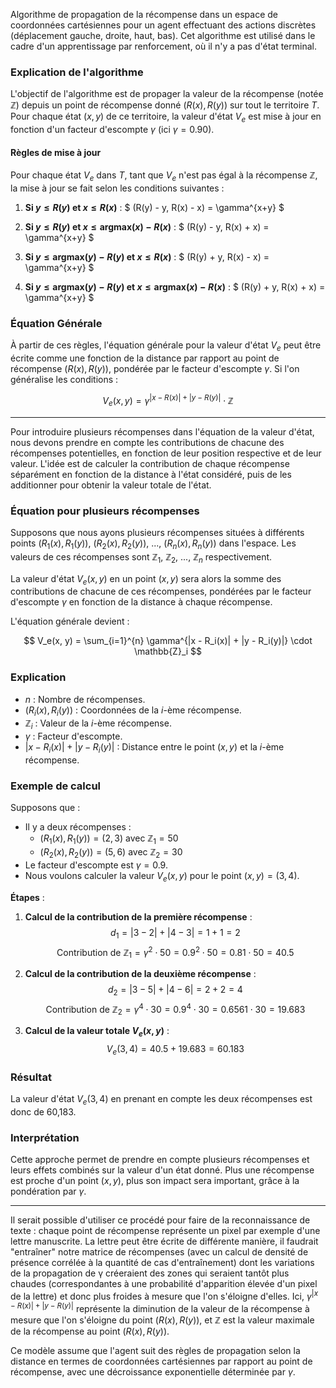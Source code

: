 Algorithme de propagation de la récompense dans un espace de coordonnées cartésiennes pour un agent effectuant des actions discrètes (déplacement gauche, droite, haut, bas). Cet algorithme est utilisé dans le cadre d'un apprentissage par renforcement, où il n'y a pas d'état terminal.

### Explication de l'algorithme

L'objectif de l'algorithme est de propager la valeur de la récompense (notée $\mathbb{Z}$) depuis un point de récompense donné $(R(x), R(y))$ sur tout le territoire $T$. Pour chaque état $(x, y)$ de ce territoire, la valeur d'état $V_e$ est mise à jour en fonction d'un facteur d'escompte $\gamma$ (ici $\gamma = 0.90$).

#### Règles de mise à jour

Pour chaque état $V_e$ dans $T$, tant que $V_e$ n'est pas égal à la récompense $\mathbb{Z}$, la mise à jour se fait selon les conditions suivantes :

1. **Si $y \leq R(y)$ et $x \leq R(x)$** :
   $
   (R(y) - y, R(x) - x) = \gamma^{x+y}
$

2. **Si $y \leq R(y)$ et $x \leq \text{argmax}(x) - R(x)$** :
   $
   (R(y) - y, R(x) + x) = \gamma^{x+y}
$

3. **Si $y \leq \text{argmax}(y) - R(y)$ et $x \leq R(x)$** :
   $
   (R(y) + y, R(x) - x) = \gamma^{x+y}
$

4. **Si $y \leq \text{argmax}(y) - R(y)$ et $x \leq \text{argmax}(x) - R(x)$** :
   $
   (R(y) + y, R(x) + x) = \gamma^{x+y}
$

### Équation Générale

À partir de ces règles, l'équation générale pour la valeur d'état $V_e$ peut être écrite comme une fonction de la distance par rapport au point de récompense $(R(x), R(y))$, pondérée par le facteur d'escompte $\gamma$. Si l'on généralise les conditions :

$$
V_e(x, y) = \gamma^{|x - R(x)| + |y - R(y)|} \cdot \mathbb{Z}
$$

***

Pour introduire plusieurs récompenses dans l'équation de la valeur d'état, nous devons prendre en compte les contributions de chacune des récompenses potentielles, en fonction de leur position respective et de leur valeur. L'idée est de calculer la contribution de chaque récompense séparément en fonction de la distance à l'état considéré, puis de les additionner pour obtenir la valeur totale de l'état.

### Équation pour plusieurs récompenses

Supposons que nous ayons plusieurs récompenses situées à différents points $(R_1(x), R_1(y))$, $(R_2(x), R_2(y))$, ..., $(R_n(x), R_n(y))$ dans l'espace. Les valeurs de ces récompenses sont $\mathbb{Z}_1$, $\mathbb{Z}_2$, ..., $\mathbb{Z}_n$ respectivement.

La valeur d'état $V_e(x, y)$ en un point $(x, y)$ sera alors la somme des contributions de chacune de ces récompenses, pondérées par le facteur d'escompte $\gamma$ en fonction de la distance à chaque récompense.

L'équation générale devient :

$$
V_e(x, y) = \sum_{i=1}^{n} \gamma^{|x - R_i(x)| + |y - R_i(y)|} \cdot \mathbb{Z}_i
$$

### Explication

- $n$ : Nombre de récompenses.
- $(R_i(x), R_i(y))$ : Coordonnées de la $i$-ème récompense.
- $\mathbb{Z}_i$ : Valeur de la $i$-ème récompense.
- $\gamma$ : Facteur d'escompte.
- $|x - R_i(x)| + |y - R_i(y)|$ : Distance entre le point $(x, y)$ et la $i$-ème récompense.

### Exemple de calcul

Supposons que :
- Il y a deux récompenses : 
  - $(R_1(x), R_1(y)) = (2, 3)$ avec $\mathbb{Z}_1 = 50$
  - $(R_2(x), R_2(y)) = (5, 6)$ avec $\mathbb{Z}_2 = 30$
- Le facteur d'escompte est $\gamma = 0.9$.
- Nous voulons calculer la valeur $V_e(x, y)$ pour le point $(x, y) = (3, 4)$.

**Étapes** :

1. **Calcul de la contribution de la première récompense** :
   $$
   d_1 = |3 - 2| + |4 - 3| = 1 + 1 = 2
$$
   $$
   \text{Contribution de } \mathbb{Z}_1 = \gamma^2 \cdot 50 = 0.9^2 \cdot 50 = 0.81 \cdot 50 = 40.5
$$

2. **Calcul de la contribution de la deuxième récompense** :
   $$
   d_2 = |3 - 5| + |4 - 6| = 2 + 2 = 4
$$
   $$
   \text{Contribution de } \mathbb{Z}_2 = \gamma^4 \cdot 30 = 0.9^4 \cdot 30 = 0.6561 \cdot 30 = 19.683
$$

3. **Calcul de la valeur totale $V_e(x, y)$** :
   $$
   V_e(3, 4) = 40.5 + 19.683 = 60.183
$$

### Résultat

La valeur d'état $V_e(3, 4)$ en prenant en compte les deux récompenses est donc de 60,183.

### Interprétation

Cette approche permet de prendre en compte plusieurs récompenses et leurs effets combinés sur la valeur d'un état donné. Plus une récompense est proche d'un point $(x, y)$, plus son impact sera important, grâce à la pondération par $\gamma$.

***

Il serait possible d'utiliser ce procédé pour faire de la reconnaissance de texte : chaque point de récompense représente un pixel par exemple d'une lettre manuscrite. La lettre peut être écrite de différente manière, il faudrait "entraîner" notre matrice de récompenses (avec un calcul de densité de présence corrélée à la quantité de cas d'entraînement) dont les variations de la propagation de γ créeraient des zones qui seraient tantôt plus chaudes (correspondantes à une probabilité d'apparition élevée d'un pixel de la lettre) et donc plus froides à mesure que l'on s'éloigne d'elles.
Ici, $\gamma^{|x - R(x)| + |y - R(y)|}$ représente la diminution de la valeur de la récompense à mesure que l'on s'éloigne du point $(R(x), R(y))$, et $\mathbb{Z}$ est la valeur maximale de la récompense au point $(R(x), R(y))$.

Ce modèle assume que l'agent suit des règles de propagation selon la distance en termes de coordonnées cartésiennes par rapport au point de récompense, avec une décroissance exponentielle déterminée par $\gamma$.
